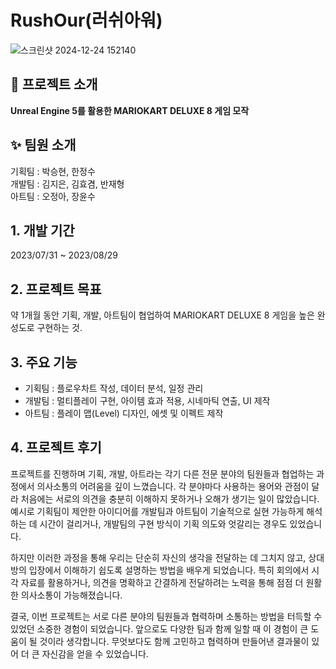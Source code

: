 # RushOur(러쉬아워)
![스크린샷 2024-12-24 152140](https://github.com/user-attachments/assets/d77d2830-77bc-4ed4-aeb7-dfc809862cc9)

## 📖 프로젝트 소개
**Unreal Engine 5를 활용한 MARIOKART DELUXE 8 게임 모작**

## ✨ 팀원 소개
기획팀 : 박승현, 한정수 <br>
개발팀 : 김지은, 김효겸, 반재형 <br>
아트팀 : 오정아, 장윤수

## 1. 개발 기간
2023/07/31 ~ 2023/08/29

## 2. 프로젝트 목표
약 1개월 동안 기획, 개발, 아트팀이 협업하여 MARIOKART DELUXE 8 게임을 높은 완성도로 구현하는 것.

## 3. 주요 기능
  - 기획팀 : 플로우차트 작성, 데이터 분석, 일정 관리 <br>
  - 개발팀 : 멀티플레이 구현, 아이템 효과 적용, 시네마틱 연출, UI 제작 <br>
  - 아트팀 : 플레이 맵(Level) 디자인, 에셋 및 이펙트 제작

## 4. 프로젝트 후기
<p>
프로젝트를 진행하며 기획, 개발, 아트라는 각기 다른 전문 분야의 팀원들과 협업하는 과정에서 의사소통의 어려움을 깊이 느꼈습니다. 각 분야마다 사용하는 용어와 관점이 달라 처음에는 서로의 의견을 충분히 이해하지 못하거나 오해가 생기는 일이 많았습니다. 예시로 기획팀이 제안한 아이디어를 개발팀과 아트팀이 기술적으로 실현 가능하게 해석하는 데 시간이 걸리거나, 개발팀의 구현 방식이 기획 의도와 엇갈리는 경우도 있었습니다.
</p>
<p>
하지만 이러한 과정을 통해 우리는 단순히 자신의 생각을 전달하는 데 그치지 않고, 상대방의 입장에서 이해하기 쉽도록 설명하는 방법을 배우게 되었습니다. 특히 회의에서 시각 자료를 활용하거나, 의견을 명확하고 간결하게 전달하려는 노력을 통해 점점 더 원활한 의사소통이 가능해졌습니다.
</p>
<p>
결국, 이번 프로젝트는 서로 다른 분야의 팀원들과 협력하며 소통하는 방법을 터득할 수 있었던 소중한 경험이 되었습니다. 앞으로도 다양한 팀과 함께 일할 때 이 경험이 큰 도움이 될 것이라 생각합니다. 무엇보다도 함께 고민하고 협력하며 만들어낸 결과물이 있어 더 큰 자신감을 얻을 수 있었습니다.
</p>

